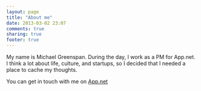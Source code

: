 ```yaml
---
layout: page
title: "About me"
date: 2013-03-02 23:07
comments: true
sharing: true
footer: true
---
```

My name is Michael Greenspan. During the day, I work as a PM for App.net. I think a lot about life, culture, and startups, so I decided that I needed a place to cache my thoughts.

You can get in touch with me on [App.net](http://alpha.app.net/michaelg)